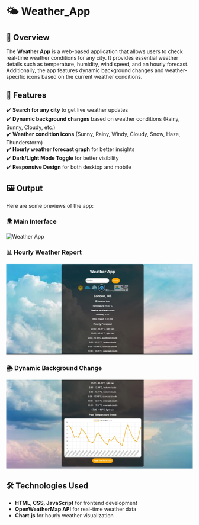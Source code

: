 # 🌤️ Weather_App

## 📌 Overview
The **Weather App** is a web-based application that allows users to check real-time weather conditions for any city. It provides essential weather details such as temperature, humidity, wind speed, and an hourly forecast. Additionally, the app features dynamic background changes and weather-specific icons based on the current weather conditions.

## 🎯 Features
✔️ **Search for any city** to get live weather updates  
✔️ **Dynamic background changes** based on weather conditions (Rainy, Sunny, Cloudy, etc.)  
✔️ **Weather condition icons** (Sunny, Rainy, Windy, Cloudy, Snow, Haze, Thunderstorm)  
✔️ **Hourly weather forecast graph** for better insights  
✔️ **Dark/Light Mode Toggle** for better visibility  
✔️ **Responsive Design** for both desktop and mobile  

## 🖼️ Output
Here are some previews of the app:

### 🌍 Main Interface  
![Weather App](weather%20app.jpg)

### 📊 Hourly Weather Report  
![Weather App 1](waether%20app1.jpg)

### 🌦️ Dynamic Background Change  
![Weather App 2](weather%20app%202.jpg)

## 🛠️ Technologies Used
- **HTML, CSS, JavaScript** for frontend development  
- **OpenWeatherMap API** for real-time weather data  
- **Chart.js** for hourly weather visualization  


